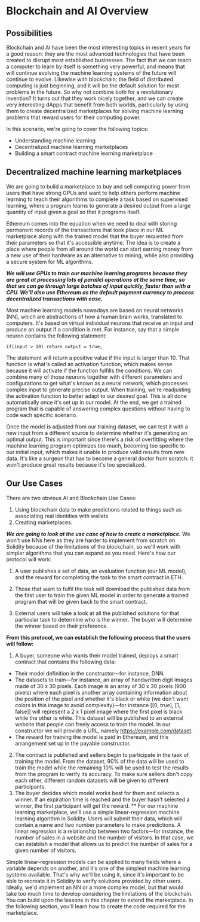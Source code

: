 # Blockchain and AI Overview
## Possibilities
Blockchain and AI have been the most interesting topics in recent years for a good reason: they are the most advanced technologies that have been created to disrupt most established businesses. The fact that we can teach a computer to learn by itself is something very powerful, and means that will continue evolving the machine learning systems of the future will continue to evolve. Likewise with blockchain: the field of distributed computing is just beginning, and it will be the default solution for most problems in the future. So why not combine both for a revolutionary invention? It turns out that they work nicely together, and we can create very interesting dApps that benefit from both worlds, particularly by using them to create decentralized marketplaces for solving machine learning problems that reward users for their computing power.

In this scenario, we're going to cover the following topics:

- Understanding machine learning
- Decentralized machine learning marketplaces
- Building a smart contract machine learning marketplace

## Decentralized machine learning marketplaces
We are going to build a marketplace to buy and sell computing power from users that have strong GPUs and want to help others perform machine learning to teach their algorithms to complete a task based on supervised learning, where a program learns to generate a desired output from a large quantity of input given a goal so that it programs itself.

Ethereum comes into the equation when we need to deal with storing permanent records of the transactions that took place in our ML marketplace along with the trained model that the buyer requested from their parameters so that it's accessible anytime. The idea is to create a place where people from all around the world can start earning money from a new use of their hardware as an alternative to mining, while also providing a secure system for ML algorithms.

**_We will use GPUs to train our machine learning programs because they are great at processing lots of parallel operations at the same time, so that we can go through large batches of input quickly, faster than with a CPU. We'll also use Ethereum as the default payment currency to process decentralized transactions with ease._**

Most machine learning models nowadays are based on neural networks (NN), which are abstractions of how a human brain works, translated to computers. It's based on virtual individual neurons that receive an input and produce an output if a condition is met. For instance, say that a simple neuron contains the following statement:


`if(input > 10) return output = true;`

The statement will return a positive value if the input is larger than 10. That function is what's called an activation function, which makes sense because it will activate if the function fulfills the conditions. We can combine many of those neurons together with different parameters and configurations to get what's known as a neural network, which processes complex input to generate precise output. When training, we're readjusting the activation function to better adapt to our desired goal. This is all done automatically once it's set up in our model. At the end, we get a trained program that is capable of answering complex questions without having to code each specific scenario.

Once the model is adjusted from our training dataset, we can test it with a new input from a different source to determine whether it's generating an optimal output. This is important since there's a risk of overfitting where the machine learning program optimizes too much, becoming too specific to our initial input, which makes it unable to produce valid results from new data. It's like a surgeon that has to become a general doctor from scratch: it won't produce great results because it's too specialized.

## Our Use Cases
There are two obvious AI and Blockchain Use Cases:
1. Using blockchain data to make predictions related to things such as associating real identities with wallets
2. Creating marketplaces.  

**_We are going to look at the use case of how to create a marketplace._**
We won't use NNs here as they are harder to implement from scratch on Solidity because of the limitations of the blockchain, so we'll work with simpler algorithms that you can expand as you need. 
Here's how our protocol will work:

1. A user publishes a set of data, an evaluation function (our ML model), and the reward for completing the task to the smart contract in ETH.

2. Those that want to fulfil the task will download the published data from the first user to train the given ML model in order to generate a trained program that will be given back to the smart contract.

3. External users will take a look at all the published solutions for that particular task to determine who is the winner. The buyer will determine the winner based on their preference. 

**From this protocol, we can establish the following process that the users will follow:**

1. A buyer, someone who wants their model trained, deploys a smart contract that contains the following data:
- Their model definition in the constructor—for instance, DNN.
- The datasets to train—for instance, an array of handwritten digit images made of 30 x 30 pixels. Each image is an array of 30 x 30 pixels (900 pixels) where each pixel is another array containing information about the position of the pixel and whether it's black or white (we don't want colors in this image to avoid complexity)—for instance [[0, true], [1, false]] will represent a 2 x 1 pixel image where the first pixel is black while the other is white. This dataset will be published to an external website that people can freely access to train the model. In our constructor we will provide a URL, namely https://example.com/dataset.
- The reward for training the model is paid in Ethereum, and this arrangement set up in the payable constructor.
2. The contract is published and sellers begin to participate in the task of training the model. From the dataset, 90% of the data will be used to train the model while the remaining 10% will be used to test the results from the program to verify its accuracy. To make sure sellers don't copy each other, different random datasets will be given to different participants.
3. The buyer decides which model works best for them and selects a winner. If an expiration time is reached and the buyer hasn't selected a winner, the first participant will get the reward.
**
For our machine learning marketplace, we'll use a simple linear-regression machine learning algorithm in Solidity. Users will submit their data, which will contain a name and two number parameters to make predictions. A linear regression is a relationship between two factors—for instance, the number of sales in a website and the number of visitors. In that case, we can establish a model that allows us to predict the number of sales for a given number of visitors.

Simple linear-regression models can be applied to many fields where a variable depends on another, and it's one of the simplest machine learning systems available. That's why we'll be using it, since it's important to be able to recreate it in Solidity to verify solutions provided by other users. Ideally, we'd implement an NN or a more complex model, but that would take too much time to develop considering the limitations of the blockchain. You can build upon the lessons in this chapter to extend the marketplace. In the following section, you'll learn how to create the code required for the marketplace.
